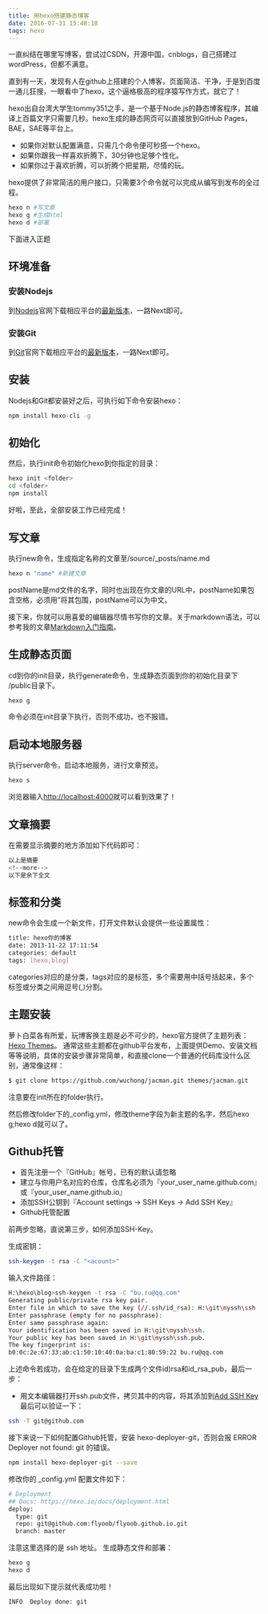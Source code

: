 ```yaml
---
title: 用hexo搭建静态博客
date: 2016-07-31 15:48:18
tags: hexo
---
```

一直纠结在哪里写博客，尝试过CSDN，开源中国，cnblogs，自己搭建过wordPress，但都不满意。
<!--more-->
直到有一天，发现有人在github上搭建的个人博客，页面简洁、干净，于是到百度一通儿狂搜，一眼看中了hexo，这个逼格极高的程序猿写作方式，就它了！

hexo出自台湾大学生tommy351之手，是一个基于Node.js的静态博客程序，其编译上百篇文字只需要几秒。hexo生成的静态网页可以直接放到GitHub Pages，BAE，SAE等平台上。

* 如果你对默认配置满意，只需几个命令便可秒搭一个hexo。
* 如果你跟我一样喜欢折腾下，30分钟也足够个性化。
* 如果你过于喜欢折腾，可以折腾个把星期，尽情的玩。

hexo提供了非常简洁的用户接口，只需要3个命令就可以完成从编写到发布的全过程。

```bash
hexo n #写文章
hexo g #生成html
hexo d #部署
```

下面进入正题

## 环境准备

### 安装Nodejs
到[Nodejs](https://nodejs.org)官网下载相应平台的[最新版本](https://nodejs.org/en/download)，一路Next即可。

### 安装Git
到[Git](https://git-scm.com)官网下载相应平台的[最新版本](https://git-scm.com/download)，一路Next即可。

## 安装
Nodejs和Git都安装好之后，可执行如下命令安装hexo：
```bash
npm install hexo-cli -g
```
## 初始化
然后，执行init命令初始化hexo到你指定的目录：
```bash
hexo init <folder>
cd <folder>
npm install
```
好啦，至此，全部安装工作已经完成！

## 写文章
执行new命令，生成指定名称的文章至<folder>/source/_posts/name.md
```bash
hexo n "name" #新建文章
```
postName是md文件的名字，同时也出现在你文章的URL中，postName如果包含空格，必须用”将其包围，postName可以为中文。

接下来，你就可以用喜爱的编辑器尽情书写你的文章。关于markdown语法，可以参考我的文章[Markdown入门指南](https://zhoukuo.github.io/2016/08/04/Markdown入门指南/)。

## 生成静态页面
cd到你的init目录，执行generate命令，生成静态页面到你的初始化目录下 <folder>/public目录下。
```bash
hexo g
```
命令必须在init目录下执行，否则不成功，也不报错。

## 启动本地服务器
执行server命令，启动本地服务，进行文章预览。
```bash
hexo s
```
浏览器输入<http://localhost:4000>就可以看到效果了！

## 文章摘要
在需要显示摘要的地方添加如下代码即可：
```bash
以上是摘要
<!--more-->
以下是余下全文
```
## 标签和分类
new命令会生成一个新文件，打开文件默认会提供一些设置属性：
```bash
title: hexo你的博客
date: 2013-11-22 17:11:54
categories: default
tags: [hexo,blog]
```
categories对应的是分类，tags对应的是标签，多个需要用中括号括起来，多个标签或分类之间用逗号(,)分割。

## 主题安装
萝卜白菜各有所爱，玩博客换主题是必不可少的，hexo官方提供了主题列表：[Hexo Themes](https://hexo.io/themes/)。
通常这些主题都在github平台发布，上面提供Demo、安装文档等等说明，具体的安装步骤非常简单，和直接clone一个普通的代码库没什么区别，通常像这样：
```bash
$ git clone https://github.com/wuchong/jacman.git themes/jacman.git
```
注意要在init所在的folder执行。

然后修改folder下的_config.yml，修改theme字段为新主题的名字，然后hexo g;hexo d就可以了。

## Github托管
* 首先注册一个『GitHub』帐号，已有的默认请忽略
* 建立与你用户名对应的仓库，仓库名必须为『your_user_name.github.com』或『your_user_name.github.io』
* 添加SSH公钥到『Account settings -> SSH Keys -> Add SSH Key』
* Github托管配置

前两步忽略，直说第三步，如何添加SSH-Key。

生成密钥：
```bash
ssh-keygen -t rsa -C "<acount>"
```
输入文件路径：
```bash
H:\hexo\blog>ssh-keygen -t rsa -C "bu.ru@qq.com"
Generating public/private rsa key pair.
Enter file in which to save the key (//.ssh/id_rsa): H:\git\myssh\ssh
Enter passphrase (empty for no passphrase):
Enter same passphrase again:
Your identification has been saved in H:\git\myssh\ssh.
Your public key has been saved in H:\git\myssh\ssh.pub.
The key fingerprint is:
b0:0c:2e:67:33:ab:c1:50:10:40:0a:ba:c1:80:59:22 bu.ru@qq.com
```
上述命令若成功，会在给定的目录下生成两个文件id)rsa和id_rsa_pub，最后一步：
* 用文本编辑器打开ssh.pub文件，拷贝其中的内容，将其添加到[Add SSH Key](http://github.com/settings/ssh)
最后可以验证一下：
```bash
ssh -T git@github.com
```

接下来说一下如何配置Github托管，安装 hexo-deployer-git，否则会报 ERROR Deployer not found: git 的错误。
```bash
npm install hexo-deployer-git --save
```
修改你的 _config.yml 配置文件如下：
```bash
# Deployment
## Docs: https://hexo.io/docs/deployment.html
deploy:
  type: git
  repo: git@github.com:flyoob/flyoob.github.io.git
  branch: master
```
注意这里选择的是 ssh 地址。
生成静态文件和部署：
```bash
hexo g
hexo d
```
最后出现如下提示就代表成功啦！
```
INFO  Deploy done: git
```

